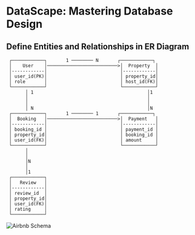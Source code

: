 # DataScape: Mastering Database Design

## Define Entities and Relationships in ER Diagram

     ┌────────────┐       1 ──────── N       ┌────────────┐
     │    User    │──────────────────────────>│  Property  │
     │------------│                           │------------│
     │ user_id(PK)│                           │ property_id│
     │ role       │                           │ host_id(FK)│
     └────────────┘                           └────────────┘
           │ 1                                          │1
           │                                            │
           │                                            │
           │ N                                          │N
     ┌────────────┐       1 ──────── 1       ┌────────────┐
     │  Booking   │──────────────────────────>│  Payment   │
     │------------│                           │------------│
     │ booking_id │                           │ payment_id │
     │ property_id│                           │ booking_id │
     │ user_id(FK)│                           │ amount     │
     └────────────┘                           └────────────┘
           │
           │
           │N
           │
           │1
     ┌────────────┐
     │   Review   │
     │------------│
     │ review_id  │
     │ property_id│
     │ user_id(FK)│
     │ rating     │
     └────────────┘

![Airbnb Schema](https://github.com/user-attachments/assets/5080fdf0-853c-4e8a-a6e8-00efdcd7aa41)
